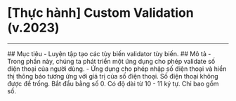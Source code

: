 # [Thực hành] Custom Validation (v.2023)
<hr>
## Mục tiêu
- Luyện tập tạo các tùy biến validator tùy biến.
## Mô tả
- Trong phần này, chúng ta phát triển một ứng dụng cho phép validate số điện thoại của người dùng.
- Ứng dụng cho phép nhập số điện thoại và hiển thị thông báo tương ứng với giá trị của số điện thoại.
    Số điện thoại không được để trống.
    Bắt đầu bằng số 0.
    Có độ dài từ 10 - 11 ký tự.
    Chỉ bao gồm số.

